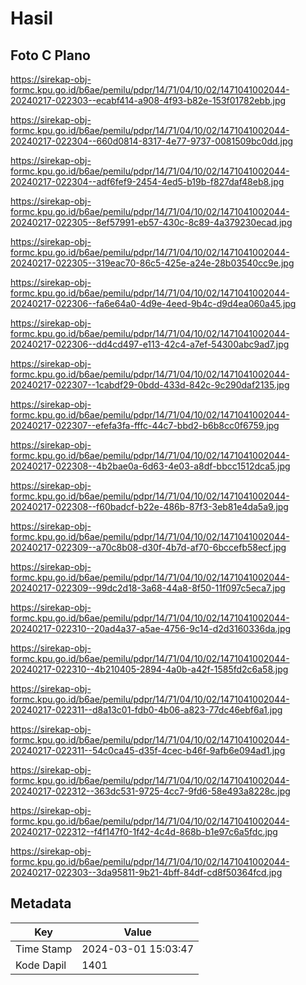 # Hasil

## Foto C Plano

https://sirekap-obj-formc.kpu.go.id/b6ae/pemilu/pdpr/14/71/04/10/02/1471041002044-20240217-022303--ecabf414-a908-4f93-b82e-153f01782ebb.jpg

https://sirekap-obj-formc.kpu.go.id/b6ae/pemilu/pdpr/14/71/04/10/02/1471041002044-20240217-022304--660d0814-8317-4e77-9737-0081509bc0dd.jpg

https://sirekap-obj-formc.kpu.go.id/b6ae/pemilu/pdpr/14/71/04/10/02/1471041002044-20240217-022304--adf6fef9-2454-4ed5-b19b-f827daf48eb8.jpg

https://sirekap-obj-formc.kpu.go.id/b6ae/pemilu/pdpr/14/71/04/10/02/1471041002044-20240217-022305--8ef57991-eb57-430c-8c89-4a379230ecad.jpg

https://sirekap-obj-formc.kpu.go.id/b6ae/pemilu/pdpr/14/71/04/10/02/1471041002044-20240217-022305--319eac70-86c5-425e-a24e-28b03540cc9e.jpg

https://sirekap-obj-formc.kpu.go.id/b6ae/pemilu/pdpr/14/71/04/10/02/1471041002044-20240217-022306--fa6e64a0-4d9e-4eed-9b4c-d9d4ea060a45.jpg

https://sirekap-obj-formc.kpu.go.id/b6ae/pemilu/pdpr/14/71/04/10/02/1471041002044-20240217-022306--dd4cd497-e113-42c4-a7ef-54300abc9ad7.jpg

https://sirekap-obj-formc.kpu.go.id/b6ae/pemilu/pdpr/14/71/04/10/02/1471041002044-20240217-022307--1cabdf29-0bdd-433d-842c-9c290daf2135.jpg

https://sirekap-obj-formc.kpu.go.id/b6ae/pemilu/pdpr/14/71/04/10/02/1471041002044-20240217-022307--efefa3fa-fffc-44c7-bbd2-b6b8cc0f6759.jpg

https://sirekap-obj-formc.kpu.go.id/b6ae/pemilu/pdpr/14/71/04/10/02/1471041002044-20240217-022308--4b2bae0a-6d63-4e03-a8df-bbcc1512dca5.jpg

https://sirekap-obj-formc.kpu.go.id/b6ae/pemilu/pdpr/14/71/04/10/02/1471041002044-20240217-022308--f60badcf-b22e-486b-87f3-3eb81e4da5a9.jpg

https://sirekap-obj-formc.kpu.go.id/b6ae/pemilu/pdpr/14/71/04/10/02/1471041002044-20240217-022309--a70c8b08-d30f-4b7d-af70-6bccefb58ecf.jpg

https://sirekap-obj-formc.kpu.go.id/b6ae/pemilu/pdpr/14/71/04/10/02/1471041002044-20240217-022309--99dc2d18-3a68-44a8-8f50-11f097c5eca7.jpg

https://sirekap-obj-formc.kpu.go.id/b6ae/pemilu/pdpr/14/71/04/10/02/1471041002044-20240217-022310--20ad4a37-a5ae-4756-9c14-d2d3160336da.jpg

https://sirekap-obj-formc.kpu.go.id/b6ae/pemilu/pdpr/14/71/04/10/02/1471041002044-20240217-022310--4b210405-2894-4a0b-a42f-1585fd2c6a58.jpg

https://sirekap-obj-formc.kpu.go.id/b6ae/pemilu/pdpr/14/71/04/10/02/1471041002044-20240217-022311--d8a13c01-fdb0-4b06-a823-77dc46ebf6a1.jpg

https://sirekap-obj-formc.kpu.go.id/b6ae/pemilu/pdpr/14/71/04/10/02/1471041002044-20240217-022311--54c0ca45-d35f-4cec-b46f-9afb6e094ad1.jpg

https://sirekap-obj-formc.kpu.go.id/b6ae/pemilu/pdpr/14/71/04/10/02/1471041002044-20240217-022312--363dc531-9725-4cc7-9fd6-58e493a8228c.jpg

https://sirekap-obj-formc.kpu.go.id/b6ae/pemilu/pdpr/14/71/04/10/02/1471041002044-20240217-022312--f4f147f0-1f42-4c4d-868b-b1e97c6a5fdc.jpg

https://sirekap-obj-formc.kpu.go.id/b6ae/pemilu/pdpr/14/71/04/10/02/1471041002044-20240217-022303--3da95811-9b21-4bff-84df-cd8f50364fcd.jpg


## Metadata

| Key        | Value               |
| ---------- | ------------------- |
| Time Stamp | 2024-03-01 15:03:47 |
| Kode Dapil | 1401                |



